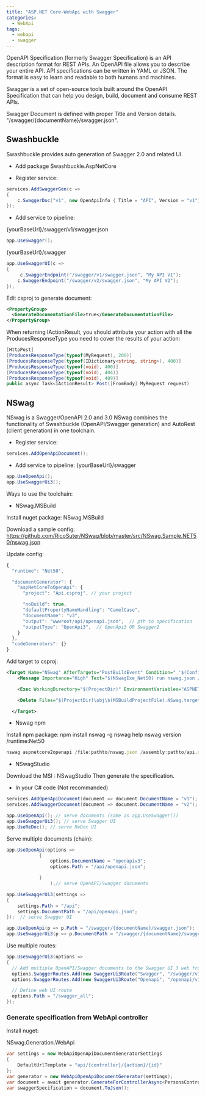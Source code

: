 ```yaml
---
title: "ASP.NET Core-WebApi with Swagger"
categories:
  - WebApi
tags:
  - webapi
  - swagger
---
```


OpenAPI Specification (formerly Swagger Specification) is an API description format for REST APIs. An OpenAPI file allows you to describe your entire API. API specifications can be written in YAML or JSON. The format is easy to learn and readable to both humans and machines.

Swagger is a set of open-source tools built around the OpenAPI Specification that can help you design, build, document and consume REST APIs.

Swagger Document is defined with proper Title and Version details.
"/swagger/{documentName}/swagger.json".

## Swashbuckle

Swashbuckle provides auto generation of Swagger 2.0 and related UI.

- Add package Swashbuckle.AspNetCore

- Register service:

```csharp
services.AddSwaggerGen(c =>
{
    c.SwaggerDoc("v1", new OpenApiInfo { Title = "API", Version = "v1"});
});

```

- Add service to pipeline:

{yourBaseUrl}/swagger/v1/swagger.json

```csharp
app.UseSwagger();

```

{yourBaseUrl}/swagger

```csharp
app.UseSwaggerUI(c =>
{
     c.SwaggerEndpoint("/swagger/v1/swagger.json", "My API V1");
    c.SwaggerEndpoint("/swagger/v2/swagger.json", "My API V2");
});

```

Edit csproj to generate document:

```xml
<PropertyGroup>
  <GenerateDocumentationFile>true</GenerateDocumentationFile>
</PropertyGroup>
```

When returning IActionResult, you should attribute your action with all the ProducesResponseType you need to cover the results of your action:

```csharp
[HttpPost]
[ProducesResponseType(typeof(MyRequest), 200)]
[ProducesResponseType(typeof(IDictionary<string, string>), 400)]
[ProducesResponseType(typeof(void), 400)]
[ProducesResponseType(typeof(void), 404)]
[ProducesResponseType(typeof(void), 409)]
public async Task<IActionResult> Post([FromBody] MyRequest request)
```

## NSwag

NSwag is a Swagger/OpenAPI 2.0 and 3.0
NSwag combines the functionality of Swashbuckle (OpenAPI/Swagger generation) and AutoRest (client generation) in one toolchain.

- Register service:

```csharp
services.AddOpenApiDocument();
```

- Add service to pipeline:
  {yourBaseUrl}/swagger

```csharp
app.UseOpenApi();
app.UseSwaggerUi3();
```

Ways to use the toolchain:

- NSwag.MSBuild

Install nuget package:
NSwag.MSBuild

Download a sample config:
<https://github.com/RicoSuter/NSwag/blob/master/src/NSwag.Sample.NET50/nswag.json>

Update config:

```javascript
{
  "runtime": "Net50",

  "documentGenerator": {
    "aspNetCoreToOpenApi": {
      "project": "Api.csproj", // your project

      "noBuild": true,
      "defaultPropertyNameHandling": "CamelCase",
      "documentName": "v3",
      "output": "wwwroot/api/openapi.json",  // pth to specification
      "outputType": "OpenApi3",  // OpenApi3 OR Swagger2
    }
  },
  "codeGenerators": {}
}
```

Add target to csproj:

```xml
<Target Name="NSwag" AfterTargets="PostBuildEvent" Condition=" '$(Configuration)' == 'Debug' ">
    <Message Importance="High" Text="$(NSwagExe_Net50) run nswag.json /variables:Configuration=$(Configuration)" />

    <Exec WorkingDirectory="$(ProjectDir)" EnvironmentVariables="ASPNETCORE_ENVIRONMENT=Development" Command="$(NSwagExe_Net50) run nswag.json /variables:Configuration=$(Configuration)" />

    <Delete Files="$(ProjectDir)\obj\$(MSBuildProjectFile).NSwag.targets" />

  </Target>
```

- Nswag npm

Install npm package:
npm install nswag -g
nswag help
nswag version /runtime:Net50

```javascript
nswag aspnetcore2openapi /file:pathto/nswag.json /assembly:pathto/api.dll" /runtime:Net50 /output:pathto/openapi.json
```

- NSwagStudio

Download the MSI : NSwagStudio
Then generate the specification.

- In your C# code (Not recommanded)

```csharp
services.AddOpenApiDocument(document => document.DocumentName = "v1");
services.AddSwaggerDocument(document => document.DocumentName = "v2");

app.UseOpenApi(); // serve documents (same as app.UseSwagger())
app.UseSwaggerUi3(); // serve Swagger UI
app.UseReDoc(); // serve ReDoc UI
```

Serve multiple documents (chain):

```csharp
app.UseOpenApi(options =>
            {
                options.DocumentName = "openapiv3";
                options.Path = "/api/openapi.json";

            }
                );// serve OpenAPI/Swagger documents

app.UseSwaggerUi3(settings =>
{
    settings.Path = "/api";
    settings.DocumentPath = "/api/openapi.json";
});  // serve Swagger UI

app.UseOpenApi(p => p.Path = "/swagger/{documentName}/swagger.json");
app.UseSwaggerUi3(p => p.DocumentPath = "/swagger/{documentName}/swagger.json");

```

Use multiple routes:

```csharp
app.UseSwaggerUi3(options =>
{
  // Add multiple OpenAPI/Swagger documents to the Swagger UI 3 web frontend
  options.SwaggerRoutes.Add(new SwaggerUi3Route("Swagger", "/swagger/v1/swagger.json"));
  options.SwaggerRoutes.Add(new SwaggerUi3Route("Openapi", "/openapi/v1/openapi.json"));

  // Define web UI route
  options.Path = "/swagger_all";
});
```

### Generate specification from WebApi controller

Install nuget:

NSwag.Generation.WebApi

```csharp
var settings = new WebApiOpenApiDocumentGeneratorSettings
{
    DefaultUrlTemplate = "api/{controller}/{action}/{id}"
};
var generator = new WebApiOpenApiDocumentGenerator(settings);
var document = await generator.GenerateForControllerAsync<PersonsController>();
var swaggerSpecification = document.ToJson();
```
